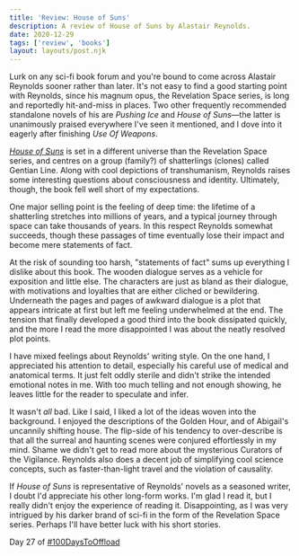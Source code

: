 ```yaml
---
title: 'Review: House of Suns'
description: A review of House of Suns by Alastair Reynolds.
date: 2020-12-29
tags: ['review', 'books']
layout: layouts/post.njk
---
```


Lurk on any sci-fi book forum and you're bound to come across Alastair Reynolds sooner rather than later. It's not easy to find a good starting point with Reynolds, since his magnum opus, the Revelation Space series, is long and reportedly hit-and-miss in places. Two other frequently recommended standalone novels of his are *Pushing Ice* and *House of Suns*&mdash;the latter is unanimously praised everywhere I've seen it mentioned, and I dove into it eagerly after finishing *Use Of Weapons*.

[*House of Suns*](https://www.goodreads.com/book/show/1126719.House_of_Suns) is set in a different universe than the Revelation Space series, and centres on a group (family?) of shatterlings (clones) called Gentian Line. Along with cool depictions of transhumanism, Reynolds raises some interesting questions about consciousness and identity.  Ultimately, though, the book fell well short of my expectations. 

One major selling point is the feeling of deep time: the lifetime of a shatterling stretches into millions of years, and a typical journey through space can take thousands of years. In this respect Reynolds somewhat succeeds, though these passages of time eventually lose their impact and become mere statements of fact. 

At the risk of sounding too harsh, "statements of fact" sums up everything I dislike about this book. The wooden dialogue serves as a vehicle for exposition and little else. The characters are just as bland as their dialogue, with motivations and loyalties that are either cliched or bewildering. Underneath the pages and pages of awkward dialogue is a plot that appears intricate at first but left me feeling underwhelmed at the end. The tension that finally developed a good third into the book dissipated quickly, and the more I read the more disappointed I was about the neatly resolved plot points.  

I have mixed feelings about Reynolds' writing style. On the one hand, I appreciated his attention to detail, especially his careful use of medical and anatomical terms. It just felt oddly sterile and didn't strike the intended emotional notes in me. With too much telling and not enough showing, he leaves little for the reader to speculate and infer. 

It wasn't *all* bad. Like I said, I liked a lot of the ideas woven into the background. I enjoyed the descriptions of the Golden Hour, and of Abigail's uncannily shifting house. The flip-side of his tendency to over-describe is that all the surreal and haunting scenes were conjured effortlessly in my mind. Shame we didn't get to read more about the mysterious Curators of the Vigilance. Reynolds also does a decent job of simplifying cool science concepts, such as faster-than-light travel and the violation of causality. 

If *House of Suns* is representative of Reynolds' novels as a seasoned writer, I doubt I'd appreciate his other long-form works. I'm glad I read it, but I really didn't enjoy the experience of reading it. Disappointing, as I was very intrigued by his darker brand of sci-fi in the form of the Revelation Space series. Perhaps I'll have better luck with his short stories. 


Day 27 of [#100DaysToOffload](https://100daystooffload.com/)